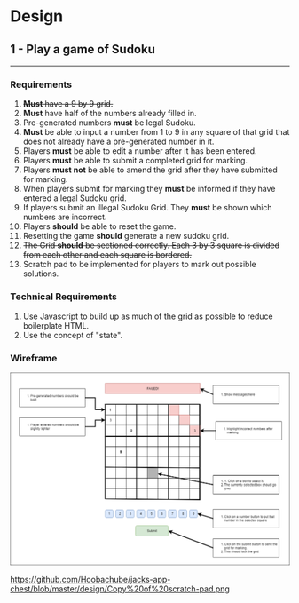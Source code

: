 # Design

## 1 - Play a game of Sudoku

---

### Requirements

1. ~~**Must** have a 9 by 9 grid.~~
1. **Must** have half of the numbers already filled in.
1. Pre-generated numbers **must** be legal Sudoku.
1. **Must** be able to input a number from 1 to 9 in any square of that grid that does not already have a pre-generated number in it.
1. Players **must** be able to edit a number after it has been entered.
1. Players **must** be able to submit a completed grid for marking.
1. Players **must not** be able to amend the grid after they have submitted for marking.
1. When players submit for marking they **must** be informed if they have entered a legal Sudoku grid.
1. If players submit an illegal Sudoku Grid. They **must** be shown which numbers are incorrect.
1. Players **should** be able to reset the game.
1. Resetting the game **should** generate a new sudoku grid.
1. ~~The Grid **should** be sectioned correctly. Each 3 by 3 square is divided from each other and each square is bordered.~~
1. Scratch pad to be implemented for players to mark out possible solutions. 

### Technical Requirements

1. Use Javascript to build up as much of the grid as possible to reduce boilerplate HTML.
1. Use the concept of "state".

### Wireframe

![](./sudoku.png)

https://github.com/Hoobachube/jacks-app-chest/blob/master/design/Copy%20of%20scratch-pad.png
